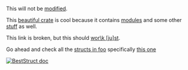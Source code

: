 This will not be [modified](crate::amodule).

<!-- cargo-rdme start -->

This [beautiful crate](https://docs.rs/integration_test/latest/integration_test/) is cool because it contains [modules](https://docs.rs/integration_test/latest/integration_test/amodule/) and some
other [stuff](https://en.wikipedia.org/wiki/Stuff) as well.

This link is broken, but this should [wor\\k \[ju\]st](f\\i\(n\)e).

Go ahead and check all the [structs in foo](https://docs.rs/integration_test/latest/integration_test/foo/#structs) specifically
[this one](https://docs.rs/integration_test/latest/integration_test/foo/struct.BestStruct.html)

[![BestStruct doc](https://example.com/image.png)](https://docs.rs/integration_test/latest/integration_test/foo/struct.BestStruct.html)

<!-- cargo-rdme end -->
